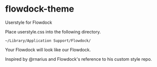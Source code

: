 # flowdock-theme
Userstyle for Flowdock

Place userstyle.css into the following directory.

`~/Library/Application Support/Flowdock/`

Your Flowdock will look like our Flowdock.

Inspired by @rnarius and Flowdock's reference to his custom style repo.
